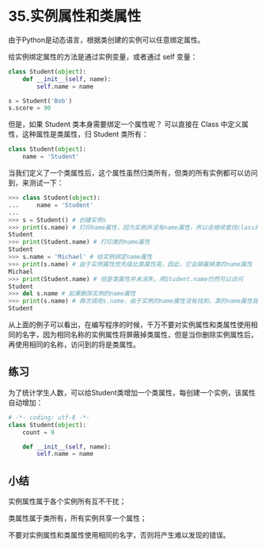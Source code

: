 # 35.实例属性和类属性

由于Python是动态语言，根据类创建的实例可以任意绑定属性。

给实例绑定属性的方法是通过实例变量，或者通过 self 变量：
````python
class Student(object):
    def __init__(self, name):
        self.name = name

s = Student('Bob')
s.score = 90
````

但是，如果 Student 类本身需要绑定一个属性呢？ 可以直接在 Class 中定义属性，这种属性是类属性，归 Student 类所有：

````python
class Student(object):
    name = 'Student'
````

当我们定义了一个类属性后，这个属性虽然归类所有，但类的所有实例都可以访问到，来测试一下：

````python
>>> class Student(object):
...     name = 'Student'
...
>>> s = Student() # 创建实例s
>>> print(s.name) # 打印name属性，因为实例并没有name属性，所以会继续查找class的name属性
Student
>>> print(Student.name) # 打印类的name属性
Student
>>> s.name = 'Michael' # 给实例绑定name属性
>>> print(s.name) # 由于实例属性优先级比类属性高，因此，它会屏蔽掉类的name属性
Michael
>>> print(Student.name) # 但是类属性并未消失，用Student.name仍然可以访问
Student
>>> del s.name # 如果删除实例的name属性
>>> print(s.name) # 再次调用s.name，由于实例的name属性没有找到，类的name属性就显示出来了
Student
````

从上面的例子可以看出，在编写程序的时候，千万不要对实例属性和类属性使用相同的名字，因为相同名称的实例属性将屏蔽掉类属性，但是当你删除实例属性后，再使用相同的名称，访问到的将是类属性。

## 练习

为了统计学生人数，可以给Student类增加一个类属性，每创建一个实例，该属性自动增加：
````python
# -*- coding: utf-8 -*-
class Student(object):
    count = 0

    def __init__(self, name):
        self.name = name
````

## 小结

实例属性属于各个实例所有互不干扰；

类属性属于类所有，所有实例共享一个属性；

不要对实例属性和类属性使用相同的名字，否则将产生难以发现的错误。

